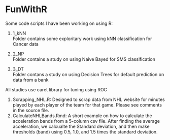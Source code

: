 # FunWithR
Some code scripts I have been working on using R: 

1. 1_kNN  
Folder contains some exploritary work using kNN classification for Cancer data  

2. 2_NP  
Folder contains a study on using Naive Bayed for SMS classification  

3. 3_DT  
Folder contans a study on using Decision Trees for default prediction on data from a bank  

All studies use caret library for tuning using ROC

1. Scrapping_NHL.R: Designed to scrap data from NHL website for minutes played by each player of the team for that game. Please see comments in the source file. 
2. CalculateNHLBands.Rmd: A short example on how to calculate the acceleration bands from a  5-column csv file. After finding the average acceleration, we calcualte the Standard deviation, and then make thresholds (band) using 0.5, 1.0, and 1.5 times the standard deviation. 
